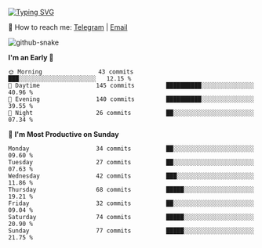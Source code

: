 [![Typing SVG](https://readme-typing-svg.demolab.com?font=Fira+Code&pause=1000&width=435&lines=%F0%9F%91%8B+Hi%2C+I'm+Xeron)](https://git.io/typing-svg)

📮️ How to reach me: [Telegram](https://t.me/Xeron23) | [Email](mailto:cw48565@gmail.com)

<picture>
  <source media="(prefers-color-scheme: dark)" srcset="https://github.com/Xeron2000/Xeron2000/blob/output/github-contribution-grid-snake-dark.svg" />
  <source media="(prefers-color-scheme: light)" srcset="https://github.com/Xeron2000/Xeron2000/blob/output/github-contribution-grid-snake.svg" />
  <img alt="github-snake" src="github-snake.svg" />
</picture>

<!--START_SECTION:waka-->
**I'm an Early 🐤** 

```text
🌞 Morning                43 commits          ███░░░░░░░░░░░░░░░░░░░░░░   12.15 % 
🌆 Daytime                145 commits         ██████████░░░░░░░░░░░░░░░   40.96 % 
🌃 Evening                140 commits         ██████████░░░░░░░░░░░░░░░   39.55 % 
🌙 Night                  26 commits          ██░░░░░░░░░░░░░░░░░░░░░░░   07.34 % 
```
📅 **I'm Most Productive on Sunday** 

```text
Monday                   34 commits          ██░░░░░░░░░░░░░░░░░░░░░░░   09.60 % 
Tuesday                  27 commits          ██░░░░░░░░░░░░░░░░░░░░░░░   07.63 % 
Wednesday                42 commits          ███░░░░░░░░░░░░░░░░░░░░░░   11.86 % 
Thursday                 68 commits          █████░░░░░░░░░░░░░░░░░░░░   19.21 % 
Friday                   32 commits          ██░░░░░░░░░░░░░░░░░░░░░░░   09.04 % 
Saturday                 74 commits          █████░░░░░░░░░░░░░░░░░░░░   20.90 % 
Sunday                   77 commits          █████░░░░░░░░░░░░░░░░░░░░   21.75 % 
```



<!--END_SECTION:waka-->
